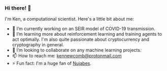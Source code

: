 ### Hi there! 👋

I'm Ken, a computational scientist. Here's a little bit about me:

- 🔭 I’m currently working on an SEIR model of COVID-19 transmission.
- 🌱 I’m learning more about reinforcement learning and training agents to act optimally. I'm also quite passionate about cryptocurrency and cryptography in general.
- 👯 I’m looking to collaborate on any machine learning projects.
- 📫 How to reach me: kennewcomb@protonmail.com
- ⚡ Fun fact: I'm a huge fan of [Nujabes](https://www.youtube.com/watch?v=etZdKlEckTw).

